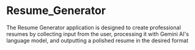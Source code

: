 # Resume_Generator
The Resume Generator application is designed to create professional resumes by collecting input from the user, processing it with Gemini AI's language model, and outputting a polished resume in the desired format

